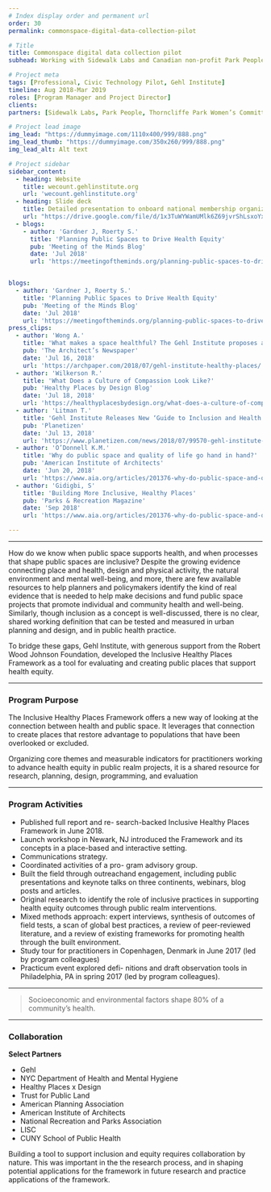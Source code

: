```yaml
---
# Index display order and permanent url
order: 30
permalink: commonspace-digital-data-collection-pilot

# Title
title: Commonspace digital data collection pilot
subhead: Working with Sidewalk Labs and Canadian non-profit Park People to develop an open-source digital tool to enable communities to study public life

# Project meta
tags: [Professional, Civic Technology Pilot, Gehl Institute]
timeline: Aug 2018-Mar 2019
roles: [Program Manager and Project Director]
clients:
partners: [Sidewalk Labs, Park People, Thorncliffe Park Women’s Committee (Toronto)]

# Project lead image
img_lead: "https://dummyimage.com/1110x400/999/888.png"
img_lead_thumb: "https://dummyimage.com/350x260/999/888.png"
img_lead_alt: Alt text

# Project sidebar
sidebar_content:
  - heading: Website
    title: wecount.gehlinstitute.org
    url: 'wecount.gehlinstitute.org'
  - heading: Slide deck
    title: Detailed presentation to onboard national membership organizations as project collaborators
    url: "https://drive.google.com/file/d/1x3TuWYWamUMlk6Z69jvrShLsxoYxgTmh/view?usp=sharing"
  - blogs:
    - author: 'Gardner J, Roerty S.'
      title: 'Planning Public Spaces to Drive Health Equity'
      pub: 'Meeting of the Minds Blog'
      date: 'Jul 2018'
      url: 'https://meetingoftheminds.org/planning-public-spaces-to-drive-health-equity-27760'


blogs:
  - author: 'Gardner J, Roerty S.'
    title: 'Planning Public Spaces to Drive Health Equity'
    pub: 'Meeting of the Minds Blog'
    date: 'Jul 2018'
    url: 'https://meetingoftheminds.org/planning-public-spaces-to-drive-health-equity-27760'
press_clips:
  - author: 'Wong A.'
    title: 'What makes a space healthful? The Gehl Institute proposes answers'
    pub: 'The Architect’s Newspaper'
    date: 'Jul 16, 2018'
    url: 'https://archpaper.com/2018/07/gehl-institute-healthy-places/'
  - author: 'Wilkerson R.'
    title: 'What Does a Culture of Compassion Look Like?'
    pub: 'Healthy Places by Design Blog'
    date: 'Jul 18, 2018'
    url: 'https://healthyplacesbydesign.org/what-does-a-culture-of-compassion-look-like/'
  - author: 'Litman T.'
    title: 'Gehl Institute Releases New ‘Guide to Inclusion and Health in Public Space'
    pub: 'Planetizen'
    date: 'Jul 13, 2018'
    url: 'https://www.planetizen.com/news/2018/07/99570-gehl-institute-releases-new-guide-inclusion-and-health-public-space'
  - author: 'O’Donnell K.M.'
    title: 'Why do public space and quality of life go hand in hand?'
    pub: 'American Institute of Architects'
    date: 'Jun 20, 2018'
    url: 'https://www.aia.org/articles/201376-why-do-public-space-and-quality-of-life-go-'
  - author: 'Gidigbi, S'
    title: 'Building More Inclusive, Healthy Places'
    pub: 'Parks & Recreation Magazine'
    date: 'Sep 2018'
    url: 'https://www.aia.org/articles/201376-why-do-public-space-and-quality-of-life-go-'

---
```

-----
How do we know when public space supports health, and when processes that shape public spaces are inclusive? Despite the growing evidence connecting place and health, design and physical activity, the natural environment and mental well-being, and more, there are few available resources to help planners and policymakers identify the kind of real evidence that is needed to help make decisions and fund public space projects that promote individual and community health and well-being. Similarly, though inclusion as a concept is well-discussed, there is no clear, shared working definition that can be tested and measured in urban planning and design, and in public health practice.

To bridge these gaps, Gehl Institute, with generous support from the Robert Wood Johnson Foundation, developed the Inclusive Healthy Places Framework as a tool for evaluating and creating public places that support health equity.

-----

### Program Purpose

The Inclusive Healthy Places Framework offers a new way of looking at the connection between health and public space. It leverages that connection to create places that restore advantage to populations that have been overlooked or excluded.

Organizing core themes and measurable indicators for practitioners working to advance health equity in public realm projects, it is a shared resource for research, planning, design, programming, and evaluation

-----

### Program Activities

- Published full report and re- search-backed Inclusive Healthy Places Framework in June 2018.
- Launch workshop in Newark, NJ introduced the Framework and its concepts in a place-based and interactive setting.
- Communications strategy.
- Coordinated activities of a pro- gram advisory group.
- Built the field through outreachand engagement, including public presentations and keynote talks on three continents, webinars, blog posts and articles.
- Original research to identify the role of inclusive practices in supporting health equity outcomes through public realm interventions.
- Mixed methods approach: expert interviews, synthesis of outcomes of field tests, a scan of global best practices, a review of peer-reviewed literature, and a review of existing frameworks for promoting health through the built environment.
- Study tour for practitioners in Copenhagen, Denmark in June 2017 (led by program colleagues)
- Practicum event explored defi- nitions and draft observation tools in Philadelphia, PA in spring 2017 (led by program colleagues).

-----

> Socioeconomic and environmental factors shape 80% of a community’s health.

-----

### Collaboration

**Select Partners**

- Gehl
- NYC Department of Health and Mental Hygiene
- Healthy Places x Design
- Trust for Public Land
- American Planning Association
- American Institute of Architects
- National Recreation and Parks Association
- LISC
- CUNY School of Public Health

Building a tool to support inclusion and equity requires collaboration by nature. This was important in the the research process, and in shaping potential applications for the framework in future research and practice applications of the framework.
